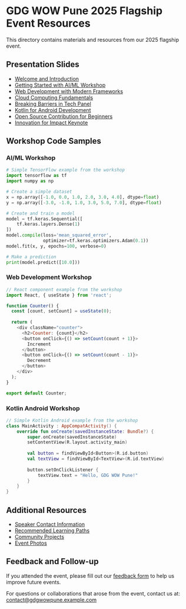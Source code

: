 # GDG WOW Pune 2025 Flagship Event Resources

This directory contains materials and resources from our 2025 flagship event.

## Presentation Slides

- [Welcome and Introduction](https://gdg-wow-pune-resources.example/slides/welcome-2025.pdf)
- [Getting Started with AI/ML Workshop](https://gdg-wow-pune-resources.example/slides/ai-ml-workshop.pdf)
- [Web Development with Modern Frameworks](https://gdg-wow-pune-resources.example/slides/web-dev-frameworks.pdf)
- [Cloud Computing Fundamentals](https://gdg-wow-pune-resources.example/slides/cloud-computing.pdf)
- [Breaking Barriers in Tech Panel](https://gdg-wow-pune-resources.example/slides/panel-discussion.pdf)
- [Kotlin for Android Development](https://gdg-wow-pune-resources.example/slides/kotlin-android.pdf)
- [Open Source Contribution for Beginners](https://gdg-wow-pune-resources.example/slides/open-source.pdf)
- [Innovation for Impact Keynote](https://gdg-wow-pune-resources.example/slides/keynote.pdf)

## Workshop Code Samples

### AI/ML Workshop

```python
# Simple TensorFlow example from the workshop
import tensorflow as tf
import numpy as np

# Create a simple dataset
x = np.array([-1.0, 0.0, 1.0, 2.0, 3.0, 4.0], dtype=float)
y = np.array([-3.0, -1.0, 1.0, 3.0, 5.0, 7.0], dtype=float)

# Create and train a model
model = tf.keras.Sequential([
    tf.keras.layers.Dense(1)
])
model.compile(loss='mean_squared_error',
              optimizer=tf.keras.optimizers.Adam(0.1))
model.fit(x, y, epochs=100, verbose=0)

# Make a prediction
print(model.predict([10.0]))
```

### Web Development Workshop

```javascript
// React component example from the workshop
import React, { useState } from 'react';

function Counter() {
  const [count, setCount] = useState(0);
  
  return (
    <div className="counter">
      <h2>Counter: {count}</h2>
      <button onClick={() => setCount(count + 1)}>
        Increment
      </button>
      <button onClick={() => setCount(count - 1)}>
        Decrement
      </button>
    </div>
  );
}

export default Counter;
```

### Kotlin Android Workshop

```kotlin
// Simple Kotlin Android example from the workshop
class MainActivity : AppCompatActivity() {
    override fun onCreate(savedInstanceState: Bundle?) {
        super.onCreate(savedInstanceState)
        setContentView(R.layout.activity_main)
        
        val button = findViewById<Button>(R.id.button)
        val textView = findViewById<TextView>(R.id.textView)
        
        button.setOnClickListener {
            textView.text = "Hello, GDG WOW Pune!"
        }
    }
}
```

## Additional Resources

- [Speaker Contact Information](https://gdg-wow-pune-resources.example/speakers.pdf)
- [Recommended Learning Paths](https://gdg-wow-pune-resources.example/learning-paths.pdf)
- [Community Projects](https://gdg-wow-pune-resources.example/community-projects.pdf)
- [Event Photos](https://gdg-wow-pune-resources.example/photos/)

## Feedback and Follow-up

If you attended the event, please fill out our [feedback form](https://gdg-wow-pune-resources.example/feedback) to help us improve future events.

For questions or collaborations that arose from the event, contact us at: contact@gdgwowpune.example.com